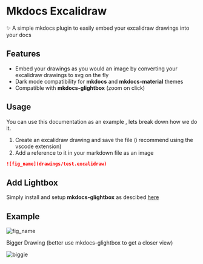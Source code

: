 # Mkdocs Excalidraw

✨ A simple mkdocs plugin to easily embed your excalidraw drawings into your docs


## Features
- Embed your drawings as you would an image by converting your excalidraw drawings to svg on the fly
- Dark mode compatibility for **mkdocs** and **mkdocs-material** themes
- Compatible with **mkdocs-glightbox** (zoom on click)

## Usage
You can use this documentation as an example , lets break down how we do it.

1. Create an excalidraw drawing and save the file (i recommend using the vscode extension)
2. Add a reference to it in your markdown file as an image
```markdown
![fig_name](drawings/test.excalidraw)
```
## Add Lightbox

Simply install and setup **mkdocs-glightbox** as descibed [here]()

## Example

![fig_name](drawings/test.excalidraw)

Bigger Drawing (better use mkdocs-glightbox to get a closer view)

![biggie](drawings/big.excalidraw)